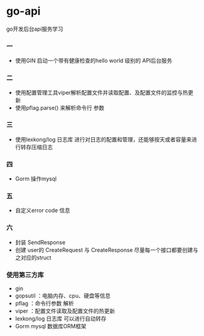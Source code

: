 # go-api

go开发后台api服务学习
### 一
- 使用GIN 启动一个带有健康检查的hello world 级别的 API后台服务

### 二 

- 使用配置管理工具viper解析配置文件并读取配置、及配置文件的监控与热更新
- 使用pflag.parse() 来解析命令行 参数


### 三
- 使用lexkong/log 日志库 进行对日志的配置和管理，还能够按天或者容量来进行转存压缩日志


### 四
- Gorm 操作mysql 

### 五
- 自定义error code 信息

### 六
- 封装 SendResponse
- 创建 user的 CreateRequest 与 CreateResponse 尽量每一个接口都要创建与之对应的struct

### 使用第三方库
- gin  
- gopsutil ：电脑内存、cpu、硬盘等信息
- pflag ：命令行参数 解析
- viper ：配置文件读取及配置文件的热更新
- lexkong/log 日志库 可以进行自动转存
- Gorm mysql 数据库ORM框架